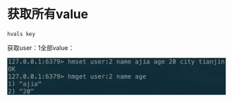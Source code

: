# 获取所有value

```text
hvals key
```

获取user：1全部value：

![](../../.gitbook/assets/image%20%2863%29.png)

